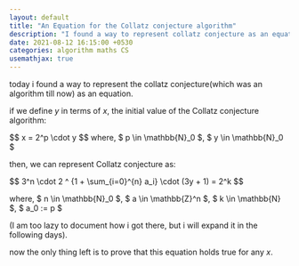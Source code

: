 ```yaml
---
layout: default
title: "An Equation for the Collatz conjecture algorithm"
description: "I found a way to represent collatz conjecture as an equation"
date: 2021-08-12 16:15:00 +0530
categories: algorithm maths CS
usemathjax: true
---
```


today i found a way to represent the collatz conjecture(which was an algorithm till now) as an equation.

if we define $y$ in terms of $x$, the initial value of the Collatz conjecture algorithm:

<div>
$$ x = 2^p \cdot y $$
where,
     $ p \in \mathbb{N}_0 $,
     $ y \in \mathbb{N}_0 $
</div>

then, we can represent Collatz conjecture as:

<div>
$$ 3^n \cdot 2 ^ {1 + \sum_{i=0}^{n} a_i} \cdot (3y + 1) = 2^k $$

where,
     $ n \in \mathbb{N}_0 $,
     $ a \in \mathbb{Z}^n $,
     $ k \in \mathbb{N} $,
     $ a_0 := p $
</div>

(I am too lazy to document how i got there, but i will expand it in the following days).

now the only thing left is to prove that this equation holds true for any $x$.

